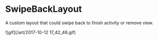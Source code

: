# SwipeBackLayout
A custom layout that could swipe back to finish activity or remove view.

![gif](/art/2017-10-12 17_42_46.gif)